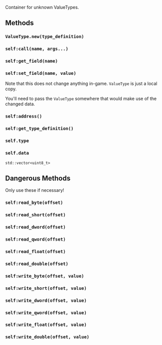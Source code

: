 Container for unknown ValueTypes.

## Methods
### `ValueType.new(type_definition)`

### `self:call(name, args...)`
### `self:get_field(name)`
### `self:set_field(name, value)`
Note that this does not change anything in-game. `ValueType` is just a local copy.

You'll need to pass the `ValueType` somewhere that would make use of the changed data.

### `self:address()`
### `self:get_type_definition()`

### `self.type`
### `self.data`
`std::vector<uint8_t>`

## Dangerous Methods
Only use these if necessary!
### `self:read_byte(offset)`
### `self:read_short(offset)`
### `self:read_dword(offset)`
### `self:read_qword(offset)`
### `self:read_float(offset)`
### `self:read_double(offset)`
### `self:write_byte(offset, value)`
### `self:write_short(offset, value)`
### `self:write_dword(offset, value)`
### `self:write_qword(offset, value)`
### `self:write_float(offset, value)`
### `self:write_double(offset, value)`
